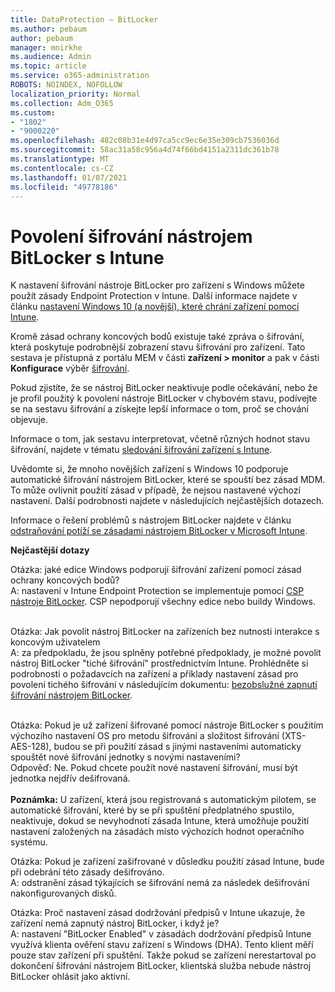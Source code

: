 ```yaml
---
title: DataProtection – BitLocker
ms.author: pebaum
author: pebaum
manager: mnirkhe
ms.audience: Admin
ms.topic: article
ms.service: o365-administration
ROBOTS: NOINDEX, NOFOLLOW
localization_priority: Normal
ms.collection: Adm_O365
ms.custom:
- "1802"
- "9000220"
ms.openlocfilehash: 482c08b31e4d97ca5cc9ec6e35e309cb7536036d
ms.sourcegitcommit: 58ac31a58c956a4d74f66bd4151a2311dc361b78
ms.translationtype: MT
ms.contentlocale: cs-CZ
ms.lasthandoff: 01/07/2021
ms.locfileid: "49778186"
---
```

# <a name="enabling-bitlocker-encryption-with-intune"></a>Povolení šifrování nástrojem BitLocker s Intune

K nastavení šifrování nástroje BitLocker pro zařízení s Windows můžete použít zásady Endpoint Protection v Intune. Další informace najdete v článku [nastavení Windows 10 (a novější), které chrání zařízení pomocí Intune](https://docs.microsoft.com/intune/endpoint-protection-windows-10#windows-encryption).

Kromě zásad ochrany koncových bodů existuje také zpráva o šifrování, která poskytuje podrobnější zobrazení stavu šifrování pro zařízení. Tato sestava je přístupná z portálu MEM v části **zařízení > monitor** a pak v části **Konfigurace** výběr [šifrování](https://endpoint.microsoft.com/#blade/Microsoft_Intune_DeviceSettings/DevicesMonitorMenu/encryptionReport).

Pokud zjistíte, že se nástroj BitLocker neaktivuje podle očekávání, nebo že je profil použitý k povolení nástroje BitLocker v chybovém stavu, podívejte se na sestavu šifrování a získejte lepší informace o tom, proč se chování objevuje.

Informace o tom, jak sestavu interpretovat, včetně různých hodnot stavu šifrování, najdete v tématu [sledování šifrování zařízení s Intune](https://docs.microsoft.com/mem/intune/protect/encryption-monitor).

Uvědomte si, že mnoho novějších zařízení s Windows 10 podporuje automatické šifrování nástrojem BitLocker, které se spouští bez zásad MDM. To může ovlivnit použití zásad v případě, že nejsou nastavené výchozí nastavení. Další podrobnosti najdete v následujících nejčastějších dotazech.

Informace o řešení problémů s nástrojem BitLocker najdete v článku [odstraňování potíží se zásadami nástrojem BitLocker v Microsoft Intune](https://docs.microsoft.com/intune/protect/troubleshoot-bitlocker-policies).
 
 
**Nejčastější dotazy**

Otázka: jaké edice Windows podporují šifrování zařízení pomocí zásad ochrany koncových bodů?<br>
A: nastavení v Intune Endpoint Protection se implementuje pomocí [CSP nástroje BitLocker](https://docs.microsoft.com/windows/client-management/mdm/bitlocker-csp). CSP nepodporují všechny edice nebo buildy Windows. <br><br>

Otázka: Jak povolit nástroj BitLocker na zařízeních bez nutnosti interakce s koncovým uživatelem<br>
A: za předpokladu, že jsou splněny potřebné předpoklady, je možné povolit nástroj BitLocker "tiché šifrování" prostřednictvím Intune. Prohlédněte si podrobnosti o požadavcích na zařízení a příklady nastavení zásad pro povolení tichého šifrování v následujícím dokumentu: [bezobslužné zapnutí šifrování nástrojem BitLocker](https://docs.microsoft.com/mem/intune/protect/encrypt-devices#silently-enable-bitlocker-on-devices). <br><br>

Otázka: Pokud je už zařízení šifrované pomocí nástroje BitLocker s použitím výchozího nastavení OS pro metodu šifrování a složitost šifrování (XTS-AES-128), budou se při použití zásad s jinými nastaveními automaticky spouštět nové šifrování jednotky s novými nastaveními?<br>
Odpověď: Ne. Pokud chcete použít nové nastavení šifrování, musí být jednotka nejdřív dešifrovaná.<br><br>
**Poznámka:** U zařízení, která jsou registrovaná s automatickým pilotem, se automatické šifrování, které by se při spuštění předplatného spustilo, neaktivuje, dokud se nevyhodnotí zásada Intune, která umožňuje použití nastavení založených na zásadách místo výchozích hodnot operačního systému.
 
Otázka: Pokud je zařízení zašifrované v důsledku použití zásad Intune, bude při odebrání této zásady dešifrováno.<br>
A: odstranění zásad týkajících se šifrování nemá za následek dešifrování nakonfigurovaných disků.
 
Otázka: Proč nastavení zásad dodržování předpisů v Intune ukazuje, že zařízení nemá zapnutý nástroj BitLocker, i když je?<br>
A: nastavení "BitLocker Enabled" v zásadách dodržování předpisů Intune využívá klienta ověření stavu zařízení s Windows (DHA). Tento klient měří pouze stav zařízení při spuštění. Takže pokud se zařízení nerestartoval po dokončení šifrování nástrojem BitLocker, klientská služba nebude nástroj BitLocker ohlásit jako aktivní.
 
 